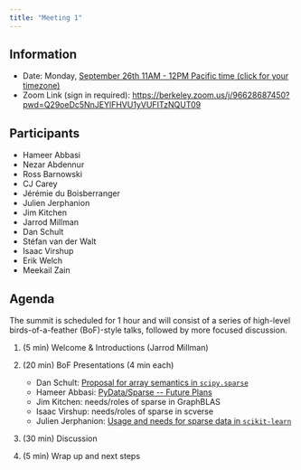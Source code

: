 ```yaml
---
title: "Meeting 1"
---
```


## Information

- Date: Monday, [September 26th 11AM - 12PM Pacific time (click for your timezone)](https://www.timeanddate.com/worldclock/converter.html?iso=20220926T180000&p1=224)
- Zoom Link (sign in required): https://berkeley.zoom.us/j/96628687450?pwd=Q29oeDc5NnJEYlFHVU1yVUFITzNQUT09

## Participants

- Hameer Abbasi
- Nezar Abdennur
- Ross Barnowski
- CJ Carey
- Jérémie du Boisberranger
- Julien Jerphanion
- Jim Kitchen
- Jarrod Millman
- Dan Schult
- Stéfan van der Walt
- Isaac Virshup
- Erik Welch
- Meekail Zain

## Agenda

The summit is scheduled for 1 hour and will consist of a series of high-level
birds-of-a-feather (BoF)-style talks, followed by more focused discussion.

1. (5 min) Welcome & Introductions (Jarrod Millman)

2. (20 min) BoF Presentations (4 min each)

   - Dan Schult: [Proposal for array semantics in `scipy.sparse`](https://scientific-python.org/doc/sparse-arrays-grant-2022.pdf)
   - Hameer Abbasi: [PyData/Sparse -- Future Plans](https://raw.githubusercontent.com/scientific-python/scientific-python.org-blobs/main/summits/sparse/meeting1/hameer-abbasi.pdf)
   - Jim Kitchen: needs/roles of sparse in GraphBLAS
   - Isaac Virshup: needs/roles of sparse in scverse
   - Julien Jerphanion: [Usage and needs for sparse data in `scikit-learn`](https://raw.githubusercontent.com/scientific-python/scientific-python.org-blobs/main/summits/sparse/meeting1/julien-jerphanion.pdf)

3. (30 min) Discussion

4. (5 min) Wrap up and next steps
